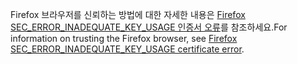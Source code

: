 <span data-ttu-id="6b9c7-101">Firefox 브라우저를 신뢰하는 방법에 대한 자세한 내용은 [Firefox SEC_ERROR_INADEQUATE_KEY_USAGE 인증서 오류](xref:security/enforcing-ssl#trust-ff)를 참조하세요.</span><span class="sxs-lookup"><span data-stu-id="6b9c7-101">For information on trusting the Firefox browser, see [Firefox SEC_ERROR_INADEQUATE_KEY_USAGE certificate error](xref:security/enforcing-ssl#trust-ff).</span></span>